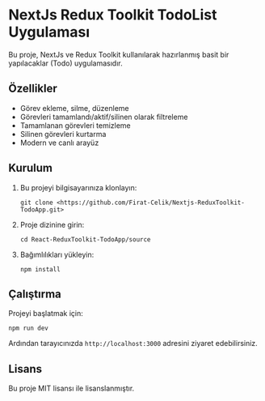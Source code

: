 # NextJs Redux Toolkit TodoList Uygulaması

Bu proje, NextJs ve Redux Toolkit kullanılarak hazırlanmış basit bir yapılacaklar (Todo) uygulamasıdır.

## Özellikler
- Görev ekleme, silme, düzenleme
- Görevleri tamamlandı/aktif/silinen olarak filtreleme
- Tamamlanan görevleri temizleme
- Silinen görevleri kurtarma
- Modern ve canlı arayüz

## Kurulum
1. Bu projeyi bilgisayarınıza klonlayın:
   ```
   git clone <https://github.com/Firat-Celik/Nextjs-ReduxToolkit-TodoApp.git>
   ```
2. Proje dizinine girin:
   ```
   cd React-ReduxToolkit-TodoApp/source
   ```
3. Bağımlılıkları yükleyin:
   ```
   npm install
   ```

## Çalıştırma
Projeyi başlatmak için:
```
npm run dev
```
Ardından tarayıcınızda `http://localhost:3000` adresini ziyaret edebilirsiniz.
 

## Lisans
Bu proje MIT lisansı ile lisanslanmıştır.



